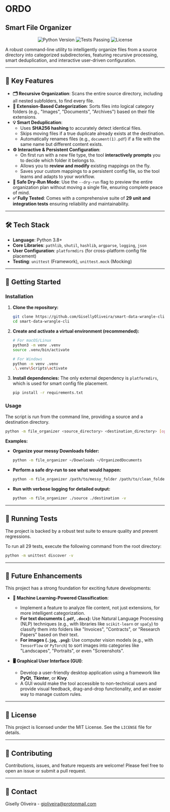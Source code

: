# ORDO
## Smart File Organizer

<p align="center">
  <img src="https://img.shields.io/badge/Python-3.8+-blue.svg" alt="Python Version">
  <img src="https://img.shields.io/badge/tests-29 passing-brightgreen" alt="Tests Passing">
  <img src="https://img.shields.io/badge/license-MIT-lightgrey" alt="License">
</p>

A robust command-line utility to intelligently organize files from a source directory into categorized subdirectories, featuring recursive processing, smart deduplication, and interactive user-driven configuration.

---

## 🌟 Key Features

*   **🗂️ Recursive Organization**: Scans the entire source directory, including all nested subfolders, to find every file.
*   **🧩 Extension-Based Categorization**: Sorts files into logical category folders (e.g., "Images", "Documents", "Archives") based on their file extensions.
*   **💡 Smart Deduplication**:
    *   Uses **SHA256 hashing** to accurately detect identical files.
    *   Skips moving files if a true duplicate already exists at the destination.
    *   Automatically renames files (e.g., `document(1).pdf`) if a file with the same name but different content exists.
*   **⚙️ Interactive & Persistent Configuration**:
    *   On first run with a new file type, the tool **interactively prompts** you to decide which folder it belongs to.
    *   Allows you to **review and modify** existing mappings on the fly.
    *   Saves your custom mappings to a persistent config file, so the tool learns and adapts to your workflow.
*   **🔬 Safe Dry-Run Mode**: Use the `--dry-run` flag to preview the entire organization plan without moving a single file, ensuring complete peace of mind.
*   **✅ Fully Tested**: Comes with a comprehensive suite of **29 unit and integration tests** ensuring reliability and maintainability.

---

## 🛠️ Tech Stack

*   **Language**: Python 3.8+
*   **Core Libraries**: `pathlib`, `shutil`, `hashlib`, `argparse`, `logging`, `json`
*   **User Configuration**: `platformdirs` (for cross-platform config file placement)
*   **Testing**: `unittest` (Framework), `unittest.mock` (Mocking)

---

## 🚀 Getting Started

### Installation

1.  **Clone the repository:**
    ```bash
    git clone https://github.com/GisellyOliveira/smart-data-wrangle-cli.git
    cd smart-data-wrangle-cli
    ```

2.  **Create and activate a virtual environment (recommended):**
    ```bash
    # For macOS/Linux
    python3 -m venv .venv
    source .venv/bin/activate

    # For Windows
    python -m venv .venv
    .\.venv\Scripts\activate
    ```
    
3.  **Install dependencies:**
    The only external dependency is `platformdirs`, which is used for smart config file placement.
    ```bash
    pip install -r requirements.txt
    ```

### Usage

The script is run from the command line, providing a source and a destination directory.

```bash
python -m file_organizer <source_directory> <destination_directory> [options]
```

**Examples:**

*   **Organize your messy Downloads folder:**
    ```bash
    python -m file_organizer ~/Downloads ~/OrganizedDocuments
    ```

*   **Perform a safe dry-run to see what would happen:**
    ```bash
    python -m file_organizer /path/to/messy_folder /path/to/clean_folder --dry-run
    ```

*   **Run with verbose logging for detailed output:**
    ```bash
    python -m file_organizer ./source ./destination -v
    ```

---

## 🧪 Running Tests

The project is backed by a robust test suite to ensure quality and prevent regressions.

To run all 29 tests, execute the following command from the root directory:
```bash
python -m unittest discover -v
```

---

## 🎯 Future Enhancements

This project has a strong foundation for exciting future developments:

*   **🧠 Machine Learning-Powered Classification**:
    *   Implement a feature to analyze file content, not just extensions, for more intelligent categorization.
    *   **For text documents (`.pdf`, `.docx`):** Use Natural Language Processing (NLP) techniques (e.g., with libraries like `scikit-learn` or `spaCy`) to classify them into folders like "Invoices", "Contracts", or "Research Papers" based on their text.
    *   **For images (`.jpg`, `.png`):** Use computer vision models (e.g., with `TensorFlow` or `PyTorch`) to sort images into categories like "Landscapes", "Portraits", or even "Screenshots".

*   **🖥️ Graphical User Interface (GUI)**:
    *   Develop a user-friendly desktop application using a framework like **PyQt**, **Tkinter**, or **Kivy**.
    *   A GUI would make the tool accessible to non-technical users and provide visual feedback, drag-and-drop functionality, and an easier way to manage custom rules.

---

## 📄 License

This project is licensed under the MIT License. See the `LICENSE` file for details.

---

## 🤝 Contributing

Contributions, issues, and feature requests are welcome! Please feel free to open an issue or submit a pull request.

---

## 📧 Contact

Giselly Oliveira - gioliveira@protonmail.com